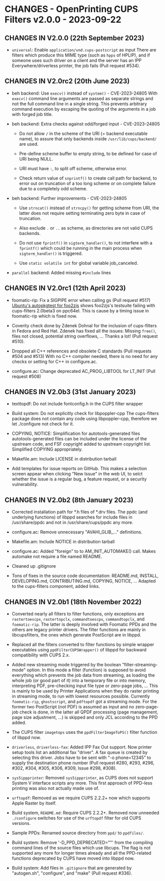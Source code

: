 # CHANGES - OpenPrinting CUPS Filters v2.0.0 - 2023-09-22

## CHANGES IN V2.0.0 (22th September 2023)

- `universal`: Enable `application/vnd.cups-postscript` as input
  There are filters which produce this MIME type (such as `hpps` of
  HPLIP), and if someone uses such driver on a client and the server
  has an IPP Everywhere/driverless printer, the job fails (Pull
  request #534).


## CHANGES IN V2.0rc2 (20th June 2023)

- beh backend: Use `execv()` instead of `system()` - CVE-2023-24805
  With `execv()` command line arguments are passed as separate strings
  and not the full command line in a single string. This prevents
  arbitrary command execution by escaping the quoting of the arguments
  in a job with forged job title.

- beh backend: Extra checks against odd/forged input - CVE-2023-24805

  * Do not allow `/` in the scheme of the URI (= backend executable
    name), to assure that only backends inside
    `/usr/lib/cups/backend/` are used.

  * Pre-define scheme buffer to empty string, to be defined for case
    of URI being NULL.

  * URI must have `:`, to split off scheme, otherwise error.

  * Check return value of `snprintf()` to create call path for
    backend, to error out on truncation of a too long scheme or on
    complete failure due to a completely odd scheme.

- beh backend: Further improvements - CVE-2023-24805

  * Use `strncat()` instead of `strncpy()` for getting scheme from
    URI, the latter does not require setting terminating zero byte in
    case of truncation.

  * Also exclude `.` or `..` as scheme, as directories are not valid
    CUPS backends.

  * Do not use `fprintf()` in `sigterm_handler()`, to not interfere
    with a `fprintf()` which could be running in the main process when
    `sigterm_handler()` is triggered.

  * Use `static volatile int` for global variable job_canceled.

- `parallel` backend: Added missing `#include` lines


## CHANGES IN V2.0rc1 (12th April 2023)

- foomatic-rip: Fix a SIGPIPE error when calling gs (Pull request #517)
  [Ubuntu's autopkgtest for
  foo2zjs](https://autopkgtest.ubuntu.com/packages/f/foo2zjs/lunar/ppc64el)
  shows foo2zjs's testsuite failing with cups-filters 2.0beta3 on
  ppc64el. This is cause by a timing issue in foomatic-rip which is
  fixed now.

- Coverity check done by Zdenek Dohnal for the inclusion of
  cups-filters in Fedora and Red Hat. Zdenek has fixed all the issues:
  Missing `free()`, files not closed, potential string overflows,
  ... Thanks a lot! (Pull request #510).

- Dropped all C++ references and obsolete C standards (Pull requests
  #504 and #513)
  With no C++ compiler needed, there is no need for any checks or
  setting for C++ in configure.ac.

- configure.ac: Change deprecated AC_PROG_LIBTOOL for LT_INIT (Pull
  request #508)


## CHANGES IN V2.0b3 (31st January 2023)

- texttopdf: Do not include fontconfig.h in the CUPS filter wrapper

- Build system: Do not explicitly check for libpoppler-cpp
  The cups-filters package does not contain any code using
  libpoppler-cpp, therefore we let ./configure not check for it.

- COPYING, NOTICE: Simplification for autotools-generated files
  autotools-generated files can be included under the license of the
  upstream code, and FSF copyright added to upstream copyright
  list. Simplified COPYING appropriately.

- Makefile.am: Include LICENSE in distribution tarball

- Add templates for issue reports on GitHub. This makes a selection
  screen appear when clicking "New Issue" in the web UI, to selct
  whether the issue is a regular bug, a feature request, or a security
  vulnerability.


## CHANGES IN V2.0b2 (8th January 2023)

- Corrected installation path for *.h files of *.drv files.  The ppdc
  (and underlying functions) of libppd searches for include files in
  /usr/share/ppdc and not in /usr/share/cups/ppdc any more.

- configure.ac: Remove unnecessary "AVAHI_GLIB_..." definitions.

- Makefile.am: Include NOTICE in distribution tarball

- configure.ac: Added "foreign" to to AM_INIT_AUTOMAKE() call. Makes
  automake not require a file named README.

- Cleaned up .gitignore

- Tons of fixes in the source code documentation: README.md, INSTALL,
  DEVELOPING.md, CONTRIBUTING.md, COPYING, NOTICE, ... Adapted to the
  cups-filters component, added links.


## CHANGES IN V2.0b1 (18th November 2022)

- Converted nearly all filters to filter functions, only exceptions
  are `rastertoescpx`, `rastertopclx`, `commandtoescpx`,
  `commandtopclx`, and `foomatic-rip`. The latter is deeply involved
  with Foomatic PPDs and the others are legacy printer drivers. The
  filter functions are mainly in libcupsfilters, the ones which
  generate PostScript are in libppd.

- Replaced all the filters converted to filter functions by simple
  wrapper executables using `ppdFilterCUPSWrapper()` of libppd for
  backward compatibility with CUPS 2.x.

- Added new streaming mode triggered by the boolean
  "filter-streaming-mode" option. In this mode a filter (function) is
  supposed to avoid everything which prevents the job data from
  streaming, as loading the whole job (or good part of it) into a
  temporary file or into memory, interpreting PDF, pre-checking input
  file type or zero-page jobs, ... This is mainly to be used by
  Printer Applications when they do raster printing in streaming mode,
  to run with lowest resources possible. Currently `foomatic-rip`,
  `ghostscript`, and `pdftopdf` got a streaming mode. For the former
  two PostScript (not PDF) is assumed as input and no zero-page-job
  check is done, in the latter all QPDF processing (page management,
  page size adjustment, ...) is skipped and only JCL according to the
  PPD added.

- The CUPS filter `imagetops` uses the `ppdFilterImageToPS()` filter
  function of libppd now.

- `driverless`, `driverless-fax`: Added IPP Fax Out support. Now
  printer setup tools list an additional fax "driver". A fax queue is
  created by selecting this driver. Jobs have to be sent with "-o
  phone=12345" to supply the destination phone number (Pull request
  #280, #293, #296, #302, #304, #305, #306, #309, Issue #298, #308).

- `sys5ippprinter`: Removed `sys5ippprinter`, as CUPS does not support
  System V interface scripts any more. This first approach of PPD-less
  printing was also not actually made use of.

- `urftopdf`: Removed as we require CUPS 2.2.2+ now which supports
  Apple Raster by itself.

- Build system, `README.md`: Require CUPS 2.2.2+. Removed now unneeded
  `./configure` switches for use of the `urftopdf` filter for old CUPS
  versions.

- Sample PPDs: Renamed source directory from `ppd/` to `ppdfiles/`.

- Build system: Remove '-D_PPD_DEPRECATED=""' from the compiling
  command lines of the source files which use libcups. The flag is not
  supported any more for longer times already and all the PPD-related
  functions deprecated by CUPS have moved into libppd now.

- Build system: Add files in `.gitignore` that are generated by
  "autogen.sh", "configure", and "make" (Pull request #336).
